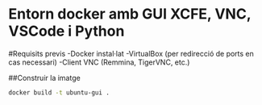 # Entorn docker amb GUI XCFE, VNC, VSCode i Python

#Requisits previs
-Docker instal·lat
-VirtualBox (per redirecció de ports en cas necessari)
-Client VNC (Remmina, TigerVNC, etc.)

##Construir la imatge

```bash
docker build -t ubuntu-gui .
